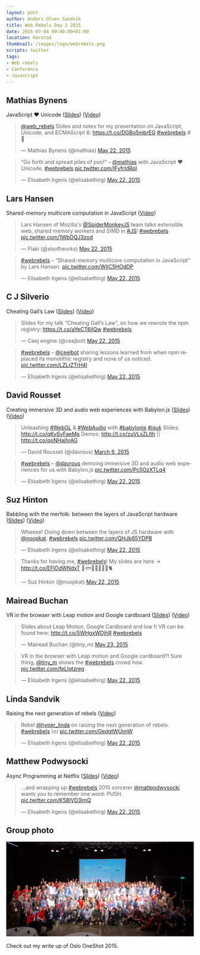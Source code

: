 ```yaml
---
layout: post
author: Anders Olsen Sandvik
title: Web Rebels Day 2 2015
date: 2015-07-04 09:00:00+01:00
location: Harstad
thumbnail: /images/logo/webrebels.png
scripts: twitter
tags:
- Web rebels
- Conference
- Javascript
---
```


## Mathias Bynens
JavaScript ♥ Unicode ([Slides](https://speakerdeck.com/mathiasbynens/javascript-unicode)) ([Video](https://vimeo.com/128973107))

<blockquote class="twitter-tweet" lang="en"><p lang="en" dir="ltr"><a href="https://twitter.com/web_rebels">@web_rebels</a> Slides and notes for my presentation on JavaScript, Unicode, and ECMAScript 6: <a href="https://t.co/DGBo5mbrEG">https://t.co/DGBo5mbrEG</a> <a href="https://twitter.com/hashtag/webrebels?src=hash">#webrebels</a> #💩</p>&mdash; Mathias Bynens (@mathias) <a href="https://twitter.com/mathias/status/601652701655629824">May 22, 2015</a></blockquote>

<blockquote class="twitter-tweet" lang="en"><p lang="en" dir="ltr">“Go forth and spread piles of poo!” – <a href="https://twitter.com/mathias">@mathias</a> with JavaScript ♥ Unicode. <a href="https://twitter.com/hashtag/webrebels?src=hash">#webrebels</a> <a href="http://t.co/IFyfrIdRpI">pic.twitter.com/IFyfrIdRpI</a></p>&mdash; Elisabeth Irgens (@elisabethirg) <a href="https://twitter.com/elisabethirg/status/601654653986721792">May 22, 2015</a></blockquote>

## Lars Hansen
Shared-memory multicore computation in JavaScript ([Video](https://vimeo.com/128795311))

<blockquote class="twitter-tweet" lang="en"><p lang="en" dir="ltr">Lars Hansen of Mozilla&#39;s <a href="https://twitter.com/SpiderMonkeyJS">@SpiderMonkeyJS</a> team talks extensible web, shared memory workers and SIMD in <a href="https://twitter.com/hashtag/JS?src=hash">#JS</a>! <a href="https://twitter.com/hashtag/webrebels?src=hash">#webrebels</a> <a href="http://t.co/1WbDQJ3zod">pic.twitter.com/1WbDQJ3zod</a></p>&mdash; Flaki (@slsoftworks) <a href="https://twitter.com/slsoftworks/status/601659185969893376">May 22, 2015</a></blockquote>

<blockquote class="twitter-tweet" lang="en"><p lang="en" dir="ltr"><a href="https://twitter.com/hashtag/webrebels?src=hash">#webrebels</a> – “Shared-memory multicore computation in JavaScript” by Lars Hansen. <a href="http://t.co/WIjC5HOdDP">pic.twitter.com/WIjC5HOdDP</a></p>&mdash; Elisabeth Irgens (@elisabethirg) <a href="https://twitter.com/elisabethirg/status/601664696131952640">May 22, 2015</a></blockquote>

## C J Silverio
Cheating Gall’s Law ([Slides](https://speakerdeck.com/ceejbot/cheating-galls-law)) ([Video](https://vimeo.com/128796804))

<blockquote class="twitter-tweet" lang="en"><p lang="en" dir="ltr">Slides for my talk “Cheating Gall’s Law”, on how we rewrote the npm registry:&#10;&#10;<a href="https://t.co/aYeCT6ilQw">https://t.co/aYeCT6ilQw</a>&#10;&#10;<a href="https://twitter.com/hashtag/webrebels?src=hash">#webrebels</a></p>&mdash; Ceej engine (@ceejbot) <a href="https://twitter.com/ceejbot/status/601685987681562625">May 22, 2015</a></blockquote>

<blockquote class="twitter-tweet" lang="en"><p lang="en" dir="ltr"><a href="https://twitter.com/hashtag/webrebels?src=hash">#webrebels</a> – <a href="https://twitter.com/ceejbot">@ceejbot</a> sharing lessons learned from when npm replaced its monolithic registry and none of us noticed. <a href="http://t.co/LZLrZTrH4l">pic.twitter.com/LZLrZTrH4l</a></p>&mdash; Elisabeth Irgens (@elisabethirg) <a href="https://twitter.com/elisabethirg/status/601685498738900992">May 22, 2015</a></blockquote>

## David Rousset
Creating immersive 3D and audio web experiences with Babylon.js ([Slides](http://www.slideshare.net/davrous/unleashing-webgl-webaudio-with-babylonjs)) ([Video](https://vimeo.com/128798201))

<blockquote class="twitter-tweet" lang="en"><p lang="en" dir="ltr">Unleashing <a href="https://twitter.com/hashtag/WebGL?src=hash">#WebGL</a> &amp; <a href="https://twitter.com/hashtag/WebAudio?src=hash">#WebAudio</a> with <a href="https://twitter.com/hashtag/babylonjs?src=hash">#babylonjs</a> <a href="https://twitter.com/hashtag/jquk?src=hash">#jquk</a> Slides: <a href="http://t.co/qKySvFaeMp">http://t.co/qKySvFaeMp</a> Demos: <a href="http://t.co/zuVLsZLIth">http://t.co/zuVLsZLIth</a> || <a href="http://t.co/qoNHajhrAG">http://t.co/qoNHajhrAG</a></p>&mdash; David Rousset (@davrous) <a href="https://twitter.com/davrous/status/573946578911784960">March 6, 2015</a></blockquote>

<blockquote class="twitter-tweet" lang="en"><p lang="en" dir="ltr"><a href="https://twitter.com/hashtag/webrebels?src=hash">#webrebels</a> – <a href="https://twitter.com/davrous">@davrous</a> demoing immersive 3D and audio web experiences for us with Babylon.js <a href="http://t.co/Pc5OzXTLq4">pic.twitter.com/Pc5OzXTLq4</a></p>&mdash; Elisabeth Irgens (@elisabethirg) <a href="https://twitter.com/elisabethirg/status/601693447943258112">May 22, 2015</a></blockquote>

## Suz Hinton
Babbling with the merfolk: between the layers of JavaScript hardware ([Slides](http://noopkat.github.io/babbling-with-merfolk/)) ([Video](https://vimeo.com/129003513))

<blockquote class="twitter-tweet" lang="en"><p lang="en" dir="ltr">Wheeee! Diving down between the layers of JS hardware with <a href="https://twitter.com/noopkat">@noopkat</a>. <a href="https://twitter.com/hashtag/webrebels?src=hash">#webrebels</a> <a href="http://t.co/QHJb65YDPB">pic.twitter.com/QHJb65YDPB</a></p>&mdash; Elisabeth Irgens (@elisabethirg) <a href="https://twitter.com/elisabethirg/status/601724121320398850">May 22, 2015</a></blockquote>

<blockquote class="twitter-tweet" lang="en"><p lang="en" dir="ltr">Thanks for having me, <a href="https://twitter.com/hashtag/webrebels?src=hash">#webrebels</a>! My slides are here -&gt; <a href="http://t.co/EFlOdWNdxT">http://t.co/EFlOdWNdxT</a> 🐠🐟🐬🐳🐙🐚🐊🐈</p>&mdash; Suz Hinton (@noopkat) <a href="https://twitter.com/noopkat/status/601722932595978241">May 22, 2015</a></blockquote>

## Mairead Buchan
VR in the browser with Leap motion and Google cardboard ([Slides](http://www.emdeebeebee.com/webrebels)) ([Video](https://vimeo.com/128857357))

<blockquote class="twitter-tweet" lang="en"><p lang="en" dir="ltr">Slides about Leap Motion, Google Cardboard and low fi VR can be found here: <a href="http://t.co/5WHgxWDjhR">http://t.co/5WHgxWDjhR</a> <a href="https://twitter.com/hashtag/webrebels?src=hash">#webrebels</a></p>&mdash; Mairead Buchan (@tiny_m) <a href="https://twitter.com/tiny_m/status/601983614121811968">May 23, 2015</a></blockquote>

<blockquote class="twitter-tweet" lang="en"><p lang="en" dir="ltr">VR in the browser with Leap motion and Google cardboard?! Sure thing, <a href="https://twitter.com/tiny_m">@tiny_m</a> shows the <a href="https://twitter.com/hashtag/webrebels?src=hash">#webrebels</a> crowd how. <a href="http://t.co/feLlqtzreg">pic.twitter.com/feLlqtzreg</a></p>&mdash; Elisabeth Irgens (@elisabethirg) <a href="https://twitter.com/elisabethirg/status/601736589648199680">May 22, 2015</a></blockquote>

## Linda Sandvik
Raising the next generation of rebels ([Video](https://vimeo.com/128858107))

<blockquote class="twitter-tweet" lang="en"><p lang="en" dir="ltr">Rebel <a href="https://twitter.com/hyper_linda">@hyper_linda</a> on raising the next generation of rebels. <a href="https://twitter.com/hashtag/webrebels?src=hash">#webrebels</a> \o/ <a href="http://t.co/GedgtWUimW">pic.twitter.com/GedgtWUimW</a></p>&mdash; Elisabeth Irgens (@elisabethirg) <a href="https://twitter.com/elisabethirg/status/601757751082143744">May 22, 2015</a></blockquote>

## Matthew Podwysocki
Async Programming at Netflix ([Slides](https://github.com/mattpodwysocki/webrebels-2015/blob/master/webrebels-2015.pdf)) ([Video](https://vimeo.com/128858567))

<blockquote class="twitter-tweet" lang="en"><p lang="en" dir="ltr">…and wrapping up <a href="https://twitter.com/hashtag/webrebels?src=hash">#webrebels</a> 2015 sorcerer <a href="https://twitter.com/mattpodwysocki">@mattpodwysocki</a> wants you to remember one word: PUSH. <a href="http://t.co/K5BlVD3lmQ">pic.twitter.com/K5BlVD3lmQ</a></p>&mdash; Elisabeth Irgens (@elisabethirg) <a href="https://twitter.com/elisabethirg/status/601772326766641153">May 22, 2015</a></blockquote>

## Group photo
<img src="/images/2015-07-04-web-rebels-day-2-2015/rebels.jpg" alt="Web Rebels Group Photo">

Check out my write up of Oslo OneShot 2015.